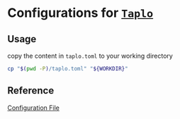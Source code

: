 # Configurations for [`Taplo`](https://taplo.tamasfe.dev/)

## Usage

copy the content in `taplo.toml` to your working directory

```bash
cp "$(pwd -P)/taplo.toml" "${WORKDIR}"
```

## Reference

[Configuration File](https://taplo.tamasfe.dev/configuration/file.html)
